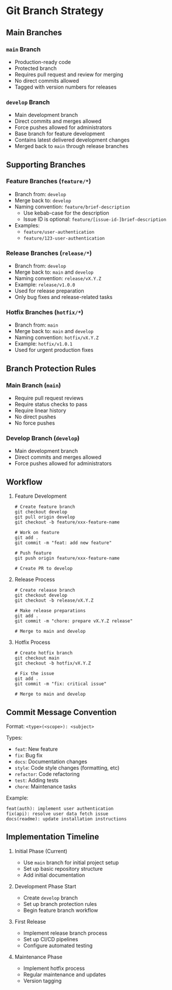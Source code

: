 # Git Branch Strategy

## Main Branches

### `main` Branch
- Production-ready code
- Protected branch
- Requires pull request and review for merging
- No direct commits allowed
- Tagged with version numbers for releases

### `develop` Branch
- Main development branch
- Direct commits and merges allowed
- Force pushes allowed for administrators
- Base branch for feature development
- Contains latest delivered development changes
- Merged back to `main` through release branches

## Supporting Branches

### Feature Branches (`feature/*`)
- Branch from: `develop`
- Merge back to: `develop`
- Naming convention: `feature/brief-description`
  - Use kebab-case for the description
  - Issue ID is optional: `feature/[issue-id-]brief-description`
- Examples: 
  - `feature/user-authentication`
  - `feature/123-user-authentication`

### Release Branches (`release/*`)
- Branch from: `develop`
- Merge back to: `main` and `develop`
- Naming convention: `release/vX.Y.Z`
- Example: `release/v1.0.0`
- Used for release preparation
- Only bug fixes and release-related tasks

### Hotfix Branches (`hotfix/*`)
- Branch from: `main`
- Merge back to: `main` and `develop`
- Naming convention: `hotfix/vX.Y.Z`
- Example: `hotfix/v1.0.1`
- Used for urgent production fixes

## Branch Protection Rules

### Main Branch (`main`)
- Require pull request reviews
- Require status checks to pass
- Require linear history
- No direct pushes
- No force pushes

### Develop Branch (`develop`)
- Main development branch
- Direct commits and merges allowed
- Force pushes allowed for administrators

## Workflow

1. Feature Development
   ```
   # Create feature branch
   git checkout develop
   git pull origin develop
   git checkout -b feature/xxx-feature-name
   
   # Work on feature
   git add .
   git commit -m "feat: add new feature"
   
   # Push feature
   git push origin feature/xxx-feature-name
   
   # Create PR to develop
   ```

2. Release Process
   ```
   # Create release branch
   git checkout develop
   git checkout -b release/vX.Y.Z
   
   # Make release preparations
   git add .
   git commit -m "chore: prepare vX.Y.Z release"
   
   # Merge to main and develop
   ```

3. Hotfix Process
   ```
   # Create hotfix branch
   git checkout main
   git checkout -b hotfix/vX.Y.Z
   
   # Fix the issue
   git add .
   git commit -m "fix: critical issue"
   
   # Merge to main and develop
   ```

## Commit Message Convention

Format: `<type>(<scope>): <subject>`

Types:
- `feat`: New feature
- `fix`: Bug fix
- `docs`: Documentation changes
- `style`: Code style changes (formatting, etc)
- `refactor`: Code refactoring
- `test`: Adding tests
- `chore`: Maintenance tasks

Example:
```
feat(auth): implement user authentication
fix(api): resolve user data fetch issue
docs(readme): update installation instructions
```

## Implementation Timeline

1. Initial Phase (Current)
   - Use `main` branch for initial project setup
   - Set up basic repository structure
   - Add initial documentation

2. Development Phase Start
   - Create `develop` branch
   - Set up branch protection rules
   - Begin feature branch workflow

3. First Release
   - Implement release branch process
   - Set up CI/CD pipelines
   - Configure automated testing

4. Maintenance Phase
   - Implement hotfix process
   - Regular maintenance and updates
   - Version tagging
